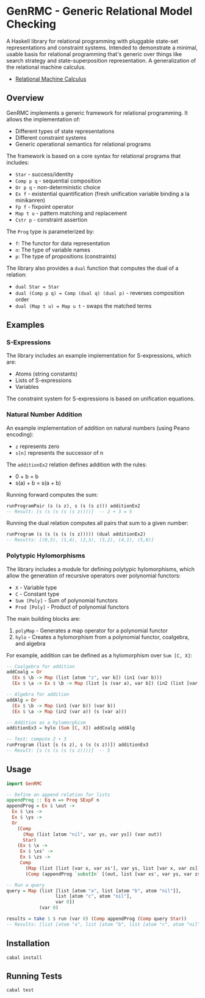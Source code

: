# GenRMC - Generic Relational Model Checking

A Haskell library for relational programming with pluggable state-set representations and constraint systems. Intended to demonstrate a minimal, usable basis for relational programming that's generic over things like search strategy and state-superposition representation. A generalization of the relational machine calculus.

- [Relational Machine Calculus](https://arxiv.org/abs/2405.10801)

## Overview

GenRMC implements a generic framework for relational programming. It allows the implementation of:

- Different types of state representations
- Different constraint systems
- Generic operational semantics for relational programs

The framework is based on a core syntax for relational programs that includes:

- `Star` - success/identity
- `Comp p q` - sequential composition
- `Or p q` - non-deterministic choice
- `Ex f` - existential quantification (fresh unification variable binding a la minikanren)
- `Fp f` - fixpoint operator
- `Map t u` - pattern matching and replacement
- `Cstr p` - constraint assertion

The `Prog` type is parameterized by:
- `f`: The functor for data representation
- `n`: The type of variable names
- `p`: The type of propositions (constraints)

The library also provides a `dual` function that computes the dual of a relation:

- `dual Star = Star`
- `dual (Comp p q) = Comp (dual q) (dual p)` - reverses composition order
- `dual (Map t u) = Map u t` - swaps the matched terms

## Examples

### S-Expressions

The library includes an example implementation for S-expressions, which are:
- Atoms (string constants)
- Lists of S-expressions
- Variables

The constraint system for S-expressions is based on unification equations.

### Natural Number Addition

An example implementation of addition on natural numbers (using Peano encoding):
- `z` represents zero
- `s[n]` represents the successor of n

The `additionEx2` relation defines addition with the rules:
- 0 + b = b
- s(a) + b = s(a + b)

Running forward computes the sum:
```haskell
runProgramPair (s (s z), s (s (s z))) additionEx2
-- Result: [s (s (s (s (s z))))]  -- 2 + 3 = 5
```

Running the dual relation computes all pairs that sum to a given number:
```haskell
runProgram (s (s (s (s (s z))))) (dual additionEx2)
-- Results: [(0,5), (1,4), (2,3), (3,2), (4,1), (5,0)]
```

### Polytypic Hylomorphisms

The library includes a module for defining polytypic hylomorphisms, which allow the generation of recursive operators over polynomial functors:

- `X` - Variable type
- `C` - Constant type
- `Sum [Poly]` - Sum of polynomial functors
- `Prod [Poly]` - Product of polynomial functors

The main building blocks are:

1. `polyMap` - Generates a map operator for a polynomial functor
2. `hylo` - Creates a hylomorphism from a polynomial functor, coalgebra, and algebra

For example, addition can be defined as a hylomorphism over `Sum [C, X]`:

```haskell
-- Coalgebra for addition
addCoalg = Or
  (Ex $ \b -> Map (list [atom "z", var b]) (in1 (var b)))
  (Ex $ \a -> Ex $ \b -> Map (list [s (var a), var b]) (in2 (list [var a, var b])))

-- Algebra for addition
addAlg = Or
  (Ex $ \b -> Map (in1 (var b)) (var b))
  (Ex $ \a -> Map (in2 (var a)) (s (var a)))

-- Addition as a hylomorphism
additionEx3 = hylo (Sum [C, X]) addCoalg addAlg

-- Test: compute 2 + 3
runProgram (list [s (s z), s (s (s z))]) additionEx3
-- Result: [s (s (s (s (s z))))]  -- 5
```

## Usage

```haskell
import GenRMC

-- Define an append relation for lists
appendProg :: Eq n => Prog SExpF n
appendProg = Ex $ \out -> 
  Ex $ \xs ->
  Ex $ \ys ->
  Or
    (Comp 
      (Map (list [atom "nil", var ys, var ys]) (var out))
      Star)
    (Ex $ \x ->
     Ex $ \xs' ->
     Ex $ \zs ->
     Comp
       (Map (list [list [var x, var xs'], var ys, list [var x, var zs]]) (var out))
       (Comp (appendProg `substIn` [(out, list [var xs', var ys, var zs])]) Star))

-- Run a query
query = Map (list [list [atom "a", list [atom "b", atom "nil"]], 
                  list [atom "c", atom "nil"],
                  var 0]) 
            (var 0)

results = take 1 $ run (var 0) (Comp appendProg (Comp query Star))
-- Results: [list [atom "a", list [atom "b", list [atom "c", atom "nil"]]]]
```

## Installation

```
cabal install
```

## Running Tests

```
cabal test
```